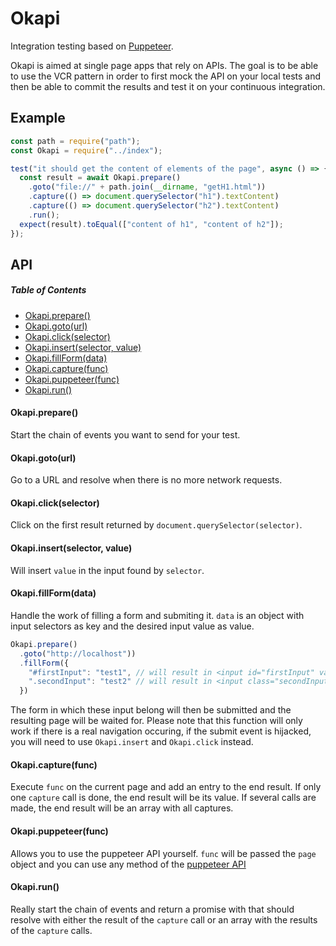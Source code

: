 # Okapi

Integration testing based on [Puppeteer](https://github.com/GoogleChrome/puppeteer).

Okapi is aimed at single page apps that rely on APIs.
The goal is to be able to use the VCR pattern in order to first mock the API on your local tests and then be able to commit the results and test it on your continuous integration.

## Example

```javascript
const path = require("path");
const Okapi = require("../index");

test("it should get the content of elements of the page", async () => {
  const result = await Okapi.prepare()
    .goto("file://" + path.join(__dirname, "getH1.html"))
    .capture(() => document.querySelector("h1").textContent)
    .capture(() => document.querySelector("h2").textContent)
    .run();
  expect(result).toEqual(["content of h1", "content of h2"]);
});
```

## API

##### Table of Contents

* [Okapi.prepare()](#okapiprepare)
* [Okapi.goto(url)](#okapigotourl)
* [Okapi.click(selector)](#okapiclickselector)
* [Okapi.insert(selector, value)](#okapiinsertselector-value)
* [Okapi.fillForm(data)](#okapifillformdata)
* [Okapi.capture(func)](#okapicapturefunc)
* [Okapi.puppeteer(func)](#okapipuppeteerfunc)
* [Okapi.run()](#okapirun)

#### Okapi.prepare()

Start the chain of events you want to send for your test.

#### Okapi.goto(url)

Go to a URL and resolve when there is no more network requests.

#### Okapi.click(selector)

Click on the first result returned by `document.querySelector(selector)`.

#### Okapi.insert(selector, value)

Will insert `value` in the input found by `selector`.

#### Okapi.fillForm(data)

Handle the work of filling a form and submiting it.
`data` is an object with input selectors as key and the desired input value as value.


```javascript
Okapi.prepare()
  .goto("http://localhost"))
  .fillForm({
    "#firstInput": "test1", // will result in <input id="firstInput" value="test1" />
    ".secondInput": "test2" // will result in <input class="secondInput" value="test2" />
  })
```

The form in which these input belong will then be submitted and the resulting page will be waited for.
Please note that this function will only work if there is a real navigation occuring, if the submit event is hijacked, you will need to use `Okapi.insert` and `Okapi.click` instead.

#### Okapi.capture(func)

Execute `func` on the current page and add an entry to the end result.
If only one `capture` call is done, the end result will be its value.
If several calls are made, the end result will be an array with all captures.

#### Okapi.puppeteer(func)

Allows you to use the puppeteer API yourself.
`func` will be passed the `page` object and you can use any method of the [puppeteer API](https://github.com/GoogleChrome/puppeteer/blob/master/docs/api.md)

#### Okapi.run()

Really start the chain of events and return a promise with that should resolve with either the result of the `capture` call or an array with the results of the `capture` calls.

